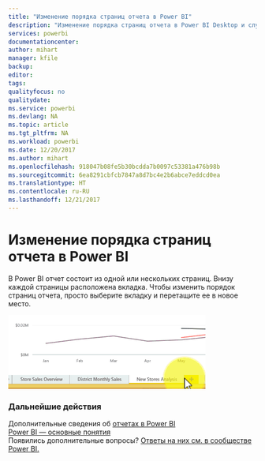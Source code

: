 ```yaml
---
title: "Изменение порядка страниц отчета в Power BI"
description: "Изменение порядка страниц отчета в Power BI Desktop и службе Power BI"
services: powerbi
documentationcenter: 
author: mihart
manager: kfile
backup: 
editor: 
tags: 
qualityfocus: no
qualitydate: 
ms.service: powerbi
ms.devlang: NA
ms.topic: article
ms.tgt_pltfrm: NA
ms.workload: powerbi
ms.date: 12/20/2017
ms.author: mihart
ms.openlocfilehash: 918047b08fe5b30bcdda7b0097c53381a476b98b
ms.sourcegitcommit: 6ea8291cbfcb7847a8d7bc4e2b6abce7eddcd0ea
ms.translationtype: HT
ms.contentlocale: ru-RU
ms.lasthandoff: 12/21/2017
---
```

# <a name="reorder-pages-in-a-report-in-power-bi"></a>Изменение порядка страниц отчета в Power BI
В Power BI отчет состоит из одной или нескольких страниц.  Внизу каждой страницы расположена вкладка.  Чтобы изменить порядок страниц отчета, просто выберите вкладку и перетащите ее в новое место.

![](media/service-report-reorder-pages/reorder.gif)

### <a name="next-steps"></a>Дальнейшие действия
Дополнительные сведения об [отчетах в Power BI](service-reports.md)  
[Power BI — основные понятия](service-basic-concepts.md)  
Появились дополнительные вопросы? [Ответы на них см. в сообществе Power BI.](http://community.powerbi.com/)

